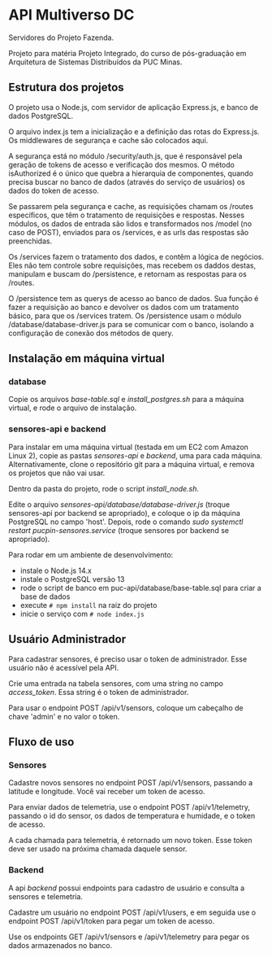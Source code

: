 # API Multiverso DC
Servidores do Projeto Fazenda.

Projeto para matéria Projeto Integrado, do curso de pós-graduação em Arquitetura de Sistemas Distribuídos da PUC Minas.

## Estrutura dos projetos

O projeto usa o Node.js, com servidor de aplicação Express.js, e banco de dados PostgreSQL.

O arquivo index.js tem a inicialização e a definição das rotas do Express.js. Os middlewares de segurança e cache são colocados aqui.

A segurança está no módulo /security/auth.js, que é responsável pela geração de tokens de acesso e verificação dos mesmos. O método isAuthorized é o único que quebra a hierarquia de componentes, quando precisa buscar no banco de dados (através do serviço de usuários) os dados do token de acesso.

Se passarem pela segurança e cache, as requisições chamam os /routes específicos, que têm o tratamento de requisições e respostas.
Nesses módulos, os dados de entrada são lidos e transformados nos /model (no caso de POST), enviados para os /services, e as urls das respostas
são preenchidas.

Os /services fazem o tratamento dos dados, e contêm a lógica de negócios. Eles não tem controle sobre requisições, mas recebem os daddos destas, manipulam e buscam do /persistence, e retornam as respostas para os /routes.

O /persistence tem as querys de acesso ao banco de dados. Sua função é fazer a requisição ao banco e devolver os dados com um tratamento básico, para que os /services tratem. Os /persistence usam o módulo /database/database-driver.js para se comunicar com o banco, isolando a configuração de conexão dos métodos de query.

## Instalação em máquina virtual

### database

Copie os arquivos _base-table.sql_ e _install\_postgres.sh_ para a máquina virtual, e rode o arquivo de instalação.

### sensores-api e backend

Para instalar em uma máquina virtual (testada em um EC2 com Amazon Linux 2), copie as pastas _sensores-api_ e _backend_, uma para cada máquina. Alternativamente, clone o repositório git para a máquina virtual, e remova os projetos que não vai usar.

Dentro da pasta do projeto, rode o script _install\_node.sh_.

Edite o arquivo _sensores-api/database/database-driver.js_ (troque sensores-api por backend se apropriado), e coloque o ip da máquina PostgreSQL no campo 'host'. Depois, rode o comando _sudo systemctl restart pucpin-sensores.service_ (troque sensores por backend se apropriado).

Para rodar em um ambiente de desenvolvimento:

- instale o Node.js 14.x
- instale o PostgreSQL versão 13
- rode o script de banco em puc-api/database/base-table.sql para criar a base de dados
- execute ```# npm install``` na raiz do projeto
- inicie o serviço com ```# node index.js ```

## Usuário Administrador

Para cadastrar sensores, é preciso usar o token de administrador. Esse usuário não é acessível pela API.

Crie uma entrada na tabela sensores, com uma string no campo _access\_token_. Essa string é o token de administrador.

Para usar o endpoint POST /api/v1/sensors, coloque um cabeçalho de chave 'admin' e no valor o token.

## Fluxo de uso

### Sensores

Cadastre novos sensores no endpoint POST /api/v1/sensors, passando a latitude e longitude. Você vai receber um token de acesso.

Para enviar dados de telemetria, use o endpoint POST /api/v1/telemetry, passando o id do sensor, os dados de temperatura e humidade, e o token de acesso.

A cada chamada para telemetria, é retornado um novo token. Esse token deve ser usado na próxima chamada daquele sensor.

### Backend

A api _backend_ possui endpoints para cadastro de usuário e consulta a sensores e telemetria.

Cadastre um usuário no endpoint POST /api/v1/users, e em seguida use o endpoint POST /api/v1/token para pegar um token de acesso.

Use os endpoints GET /api/v1/sensors e /api/v1/telemetry para pegar os dados armazenados no banco.
